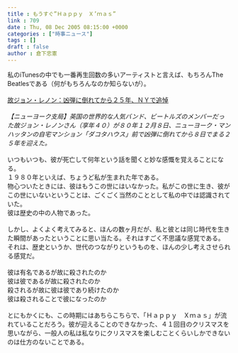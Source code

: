 ```yaml
---
title : もうすぐ”Ｈａｐｐｙ　Ｘ’ｍａｓ”
link : 709
date : Thu, 08 Dec 2005 08:15:00 +0000
categories : ["時事ニュース"]
tags : []
draft : false
author : 倉下忠憲
---
```


私のiTunesの中でも一番再生回数の多いアーティストと言えば、もちろんThe Beatlesである（何がもちろんなのか知らないが）。<BR><BR><A HREF="http://www.mainichi-msn.co.jp/today/news/20051208k0000e040027000c.html" TARGET="_blank">故ジョン・レノン：凶弾に倒れてから２５年、ＮＹで追悼</A><BR><BR><I>【ニューヨーク支局】英国の世界的な人気バンド、ビートルズのメンバーだった故ジョン・レノンさん（享年４０）が８０年１２月８日、ニューヨーク・マンハッタンの自宅マンション「ダコタハウス」前で凶弾に倒れてから８日でまる２５年を迎えた。</I><BR><BR>いつもいつも、彼が死亡して何年という話を聞くと妙な感慨を覚えることになる。<BR>１９８０年といえば、ちょうど私が生まれた年である。<BR>物心ついたときには、彼はもうこの世にはいなかった。私がこの世に生き、彼がこの世にいないということは、ごくごく当然のこととして私の中では認識されていた。<BR>彼は歴史の中の人物であった。<BR><BR>しかし、よくよく考えてみると、ほんの数ヶ月だが、私と彼とは同じ時代を生きた瞬間があったということに思い当たる。それはすごく不思議な感覚である。<BR>それは、歴史というか、世代のつながりというものを、ほんの少し考えさせられる感覚だ。<BR><BR>彼は有名であるが故に殺されたのか<BR>彼は彼であるが故に殺されたのか<BR>殺されるが故に彼は彼であり続けたのか<BR>彼は殺されることで彼になったのか<BR><BR>とにもかくにも、この時期にはあちらこちらで、「Ｈａｐｐｙ　Ｘｍａｓ」が流れていることだろう。彼が迎えることのできなかった、４１回目のクリスマスを思いながら、一般人の私は私なりにクリスマスを楽しむことくらいしかできないのは仕方のないことである。<br><br>
